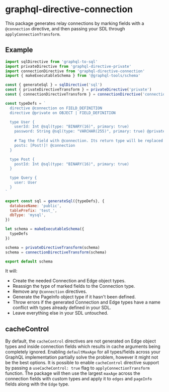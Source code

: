 # graphql-directive-connection

This package generates relay connections by marking fields with a `@connection` directive, and then passing your SDL through `applyConnectionTransform`.

## Example

```js
import sqlDirective from 'graphql-to-sql'
import privateDirective from 'graphql-directive-private'
import connectionDirective from 'graphql-directive-connection'
import { makeExecutableSchema } from '@graphql-tools/schema'

const { generateSql } = sqlDirective('sql')
const { privateDirectiveTransform } = privateDirective('private')
const { connectionDirectiveTransform } = connectionDirective('connection')

const typeDefs = `
  directive @connection on FIELD_DEFINITION
  directive @private on OBJECT | FIELD_DEFINITION

  type User {
    userId: Int @sql(type: "BINARY(16)", primary: true)
    password: String @sql(type: "VARCHAR(255)", primary: true) @private
    
    # Tag the field with @connection. Its return type will be replaced with PostConnection.
    posts: [Post!]! @connection
  }

  type Post {
    postId: Int @sql(type: "BINARY(16)", primary: true)
  }

  type Query {
    user: User
  }
`

export const sql = generateSql({typeDefs}, {
  databaseName: 'public',
  tablePrefix: 'test_',
  dbType: 'mysql',
})

let schema = makeExecutableSchema({
  typeDefs
})

schema = privateDirectiveTransform(schema)
schema = connectionDirectiveTransform(schema)

export default schema
```

It will:
* Create the needed Connection and Edge object types.
* Reassign the type of marked fields to the Connection type.
* Remove any `@connection` directives.
* Generate the PageInfo object type if it hasn't been defined.
* Throw errors if the generated Connection and Edge types have a name conflict with types already defined in your SDL.
* Leave everything else in your SDL untouched.

## cacheControl

By default, the `cacheControl` directives are not generated on Edge object types and inside connection fields which results in cache arguments being completely ignored.
Enabling `defaultMaxAge` for all types/fields across your GraphQL implementation partially solve the problem, however it might not be the best options.
It is possible to enable `cacheControl` directive support by passing a `useCacheControl: true` flag to `applyConnectionTransform` function.
The package will then use the largest `maxAge` across the connection fields with custom types and apply it to `edges` and `pageInfo` fields along with the `Edge` type.